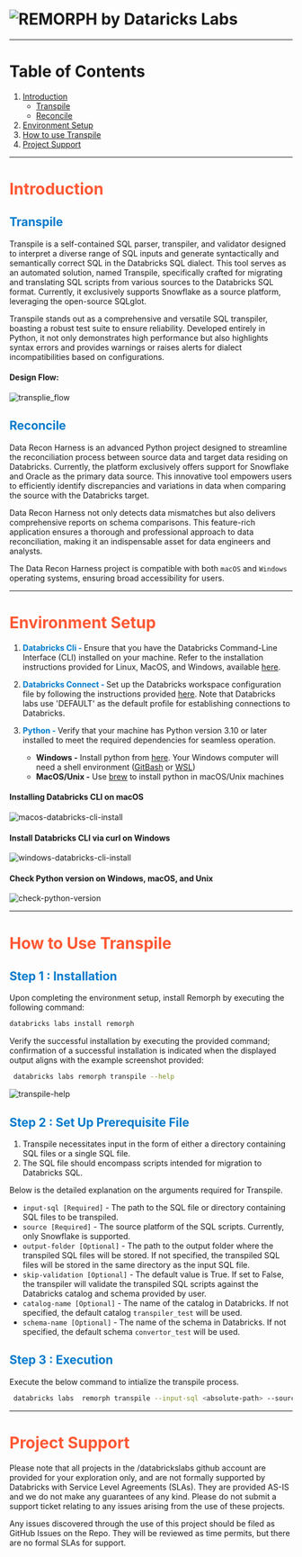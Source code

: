 # ![REMORPH by Dataricks Labs](docs/remorph-logo.png)

-----

# Table of Contents

1. [Introduction](#introduction)
   - [Transpile](#transpile)
   - [Reconcile](#reconcile)
2. [Environment Setup](#environmentsetup)
3. [How to use Transpile](#howtouse)
4. [Project Support](#projectsupport)

----
# <span style="color: #FF5733;" id="introduction"> Introduction </span>
## <span style="color: #007ACC;" id="transpile"> Transpile </span>
Transpile is a self-contained SQL parser, transpiler, and validator designed to interpret a diverse range of SQL inputs and generate syntactically and semantically correct SQL in the Databricks SQL dialect. This tool serves as an automated solution, named Transpile, specifically crafted for migrating and translating SQL scripts from various sources to the Databricks SQL format. Currently, it exclusively supports Snowflake as a source platform, leveraging the open-source SQLglot.

Transpile stands out as a comprehensive and versatile SQL transpiler, boasting a robust test suite to ensure reliability. Developed entirely in Python, it not only demonstrates high performance but also highlights syntax errors and provides warnings or raises alerts for dialect incompatibilities based on configurations.

#### Design Flow:
![transplie_flow](docs/transplie-flow.png)


## <span style="color: #007ACC;" id="reconcile"> Reconcile </span>
Data Recon Harness is an advanced Python project designed to streamline the reconciliation process between source data and target data residing on Databricks. Currently, the platform exclusively offers support for Snowflake and Oracle as the primary data source. This innovative tool empowers users to efficiently identify discrepancies and variations in data when comparing the source with the Databricks target.

Data Recon Harness not only detects data mismatches but also delivers comprehensive reports on schema comparisons. This feature-rich application ensures a thorough and professional approach to data reconciliation, making it an indispensable asset for data engineers and analysts.

The Data Recon Harness project is compatible with both `macOS` and `Windows` operating systems, ensuring broad accessibility for users.

----

# <span style="color: #FF5733;" id="environmentsetup"> Environment Setup </span>

1. **<span style="color: #007ACC;">Databricks Cli - </span>** Ensure that you have the Databricks Command-Line Interface (CLI) installed on your machine. Refer to the installation instructions provided for Linux, MacOS, and Windows, available [here](https://docs.databricks.com/en/dev-tools/cli/install.html#install-or-update-the-databricks-cli).

2. **<span style="color: #007ACC;">Databricks Connect - </span>** Set up the Databricks workspace configuration file by following the instructions provided [here](https://docs.databricks.com/en/dev-tools/auth/index.html#databricks-configuration-profiles). Note that Databricks labs use 'DEFAULT' as the default profile for establishing connections to Databricks.
   
3. **<span style="color: #007ACC;">Python - </span>** Verify that your machine has Python version 3.10 or later installed to meet the required dependencies for seamless operation.
   - **Windows -** Install python from [here](https://www.python.org/downloads/). Your Windows computer will need a shell environment ([GitBash](https://www.git-scm.com/downloads) or [WSL](https://learn.microsoft.com/en-us/windows/wsl/about))
   - **MacOS/Unix -** Use [brew](https://formulae.brew.sh/formula/python@3.10) to install python in macOS/Unix machines
#### Installing Databricks CLI on macOS
![macos-databricks-cli-install](docs/macos-databricks-cli-install.gif)

#### Install Databricks CLI via curl on Windows
![windows-databricks-cli-install](docs/windows-databricks-cli-install.gif)

#### Check Python version on Windows, macOS, and Unix

![check-python-version](docs/check-python-version.gif)

----

# <span style="color: #FF5733;" id="howtouse"> How to Use Transpile </span>

## <span style="color: #007ACC;" id="install-transpile"> Step 1 : Installation </span>

Upon completing the environment setup, install Remorph by executing the following command:
```bash
databricks labs install remorph
```

Verify the successful installation by executing the provided command; confirmation of a successful installation is indicated when the displayed output aligns with the example screenshot provided:
```bash
 databricks labs remorph transpile --help
 ```
![transpile-help](docs/transpile-help.png)

## <span style="color: #007ACC;" id="install-transpile"> Step 2 : Set Up Prerequisite File </span>
1. Transpile necessitates input in the form of either a directory containing SQL files or a single SQL file. 
2. The SQL file should encompass scripts intended for migration to Databricks SQL.

Below is the detailed explanation on the arguments required for Transpile.
- `input-sql [Required]` - The path to the SQL file or directory containing SQL files to be transpiled.
- `source [Required]` - The source platform of the SQL scripts. Currently, only Snowflake is supported.
- `output-folder [Optional]` - The path to the output folder where the transpiled SQL files will be stored. If not specified, the transpiled SQL files will be stored in the same directory as the input SQL file.
- `skip-validation [Optional]` - The default value is True. If set to False, the transpiler will validate the transpiled SQL scripts against the Databricks catalog and schema provided by user.
- `catalog-name [Optional]` - The name of the catalog in Databricks. If not specified, the default catalog `transpiler_test` will be used.
- `schema-name [Optional]` - The name of the schema in Databricks. If not specified, the default schema `convertor_test` will be used.

## <span style="color: #007ACC;" id="install-transpile"> Step 3 : Execution </span>
Execute the below command to intialize the transpile process.
```bash
 databricks labs  remorph transpile --input-sql <absolute-path> --source <snowflake> --output-folder <absolute-path> --skip-validation <True|False> --catalog-name <catalog name> --schema-name <schema name>
```

----

# <span style="color: #FF5733;" id="projectsupport"> Project Support </span>
Please note that all projects in the /databrickslabs github account are provided for your exploration only, and are not formally supported by Databricks with Service Level Agreements (SLAs).  They are provided AS-IS and we do not make any guarantees of any kind.  Please do not submit a support ticket relating to any issues arising from the use of these projects.

Any issues discovered through the use of this project should be filed as GitHub Issues on the Repo.  They will be reviewed as time permits, but there are no formal SLAs for support.
